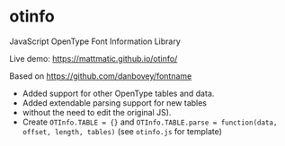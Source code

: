 # otinfo
JavaScript OpenType Font Information Library


Live demo: https://mattmatic.github.io/otinfo/


Based on https://github.com/danbovey/fontname
- Added support for other OpenType tables and data.
- Added extendable parsing support for new tables
 - without the need to edit the original JS).
 - Create `OTInfo.TABLE = {}` and `OTInfo.TABLE.parse = function(data, offset, length, tables)` (see `otinfo.js` for template)


